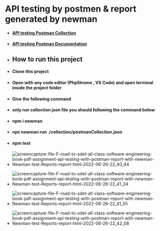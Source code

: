 # API testing  by postmen & report generated by newman

- ####  [API testing Postman Collection](https://www.getpostman.com/collections/b90a09184bd36f462917)

- ####  [API testing Postman Documentation](https://documenter.getpostman.com/view/21487309/UzBsHPeT)
- ## **How to run this project**

- #### Clone this project

- #### Open with any code editor (PhpStrome , VS Code) and open terminal inside the project folder

- #### Give the following command

- #### only run collection json file you should following the command below

- #### npm i newman

- #### npx newman run ./collection/postmanCollection.json

- #### npm test
- ![screencapture-file-F-road-to-sdet-all-class-software-engineering-book-pdf-assignment-api-testing-with-postman-report-with-newman-Newman-test-Reports-report-html-2022-06-26-22_40_44](https://user-images.githubusercontent.com/50634074/175824818-383a5aa4-1fdb-4822-96c7-d2be76c6cf06.png)
- ![screencapture-file-F-road-to-sdet-all-class-software-engineering-book-pdf-assignment-api-testing-with-postman-report-with-newman-Newman-test-Reports-report-html-2022-06-26-22_41_24](https://user-images.githubusercontent.com/50634074/175824816-dd1dc126-a5fc-47dc-85a1-1dcb4e12aa49.png)
- ![screencapture-file-F-road-to-sdet-all-class-software-engineering-book-pdf-assignment-api-testing-with-postman-report-with-newman-Newman-test-Reports-report-html-2022-06-26-22_41_55](https://user-images.githubusercontent.com/50634074/175824814-c5d2eeca-7992-43f5-849c-dc73614ed816.png)

- ![screencapture-file-F-road-to-sdet-all-class-software-engineering-book-pdf-assignment-api-testing-with-postman-report-with-newman-Newman-test-Reports-report-html-2022-06-26-22_42_08](https://user-images.githubusercontent.com/50634074/175824811-ea608b75-f96a-4550-9ee4-bf5c71d88a33.png)

